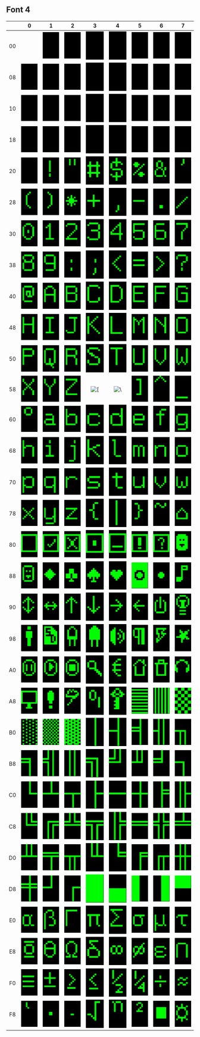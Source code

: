 ## Font 4

&nbsp; |  0  |  1  |  2  |  3  |  4  |  5  |  6  |  7  
:-:    | :-: | :-: | :-: | :-: | :-: | :-: | :-: | :-: 
00 | &nbsp; | ![&nbsp;](font4/01.png) | ![&nbsp;](font4/02.png) | ![&nbsp;](font4/03.png) | ![&nbsp;](font4/04.png) | ![&nbsp;](font4/05.png) | ![&nbsp;](font4/06.png) | ![&nbsp;](font4/07.png)
08 | ![&nbsp;](font4/08.png) | ![&nbsp;](font4/09.png) | ![&nbsp;](font4/0A.png) | ![&nbsp;](font4/0B.png) | ![&nbsp;](font4/0C.png) | ![&nbsp;](font4/0D.png) | ![&nbsp;](font4/0E.png) | ![&nbsp;](font4/0F.png)
10 | ![&nbsp;](font4/10.png) | ![&nbsp;](font4/11.png) | ![&nbsp;](font4/12.png) | ![&nbsp;](font4/13.png) | ![&nbsp;](font4/14.png) | ![&nbsp;](font4/15.png) | ![&nbsp;](font4/16.png) | ![&nbsp;](font4/17.png)
18 | ![&nbsp;](font4/18.png) | ![&nbsp;](font4/19.png) | ![&nbsp;](font4/1A.png) | ![&nbsp;](font4/1B.png) | ![&nbsp;](font4/1C.png) | ![&nbsp;](font4/1D.png) | ![&nbsp;](font4/1E.png) | ![&nbsp;](font4/1F.png)
20 | ![ ](font4/20.png) | ![!](font4/21.png) | !["](font4/22.png) | ![#](font4/23.png) | ![$](font4/24.png) | ![%](font4/25.png) | ![&](font4/26.png) | !['](font4/27.png)
28 | ![(](font4/28.png) | ![)](font4/29.png) | ![*](font4/2A.png) | ![+](font4/2B.png) | ![,](font4/2C.png) | ![-](font4/2D.png) | ![.](font4/2E.png) | ![/](font4/2F.png)
30 | ![0](font4/30.png) | ![1](font4/31.png) | ![2](font4/32.png) | ![3](font4/33.png) | ![4](font4/34.png) | ![5](font4/35.png) | ![6](font4/36.png) | ![7](font4/37.png)
38 | ![8](font4/38.png) | ![9](font4/39.png) | ![:](font4/3A.png) | ![;](font4/3B.png) | ![<](font4/3C.png) | ![=](font4/3D.png) | ![>](font4/3E.png) | ![?](font4/3F.png)
40 | ![@](font4/40.png) | ![A](font4/41.png) | ![B](font4/42.png) | ![C](font4/43.png) | ![D](font4/44.png) | ![E](font4/45.png) | ![F](font4/46.png) | ![G](font4/47.png)
48 | ![H](font4/48.png) | ![I](font4/49.png) | ![J](font4/4A.png) | ![K](font4/4B.png) | ![L](font4/4C.png) | ![M](font4/4D.png) | ![N](font4/4E.png) | ![O](font4/4F.png)
50 | ![P](font4/50.png) | ![Q](font4/51.png) | ![R](font4/52.png) | ![S](font4/53.png) | ![T](font4/54.png) | ![U](font4/55.png) | ![V](font4/56.png) | ![W](font4/57.png)
58 | ![X](font4/58.png) | ![Y](font4/59.png) | ![Z](font4/5A.png) | ![\[](font4/5B.png) | ![\\](font4/5C.png) | ![\]](font4/5D.png) | ![^](font4/5E.png) | ![_](font4/5F.png)
60 | ![°](font4/60.png) | ![a](font4/61.png) | ![b](font4/62.png) | ![c](font4/63.png) | ![d](font4/64.png) | ![e](font4/65.png) | ![f](font4/66.png) | ![g](font4/67.png)
68 | ![h](font4/68.png) | ![i](font4/69.png) | ![j](font4/6A.png) | ![k](font4/6B.png) | ![l](font4/6C.png) | ![m](font4/6D.png) | ![n](font4/6E.png) | ![o](font4/6F.png)
70 | ![p](font4/70.png) | ![q](font4/71.png) | ![r](font4/72.png) | ![s](font4/73.png) | ![t](font4/74.png) | ![u](font4/75.png) | ![v](font4/76.png) | ![w](font4/77.png)
78 | ![x](font4/78.png) | ![y](font4/79.png) | ![z](font4/7A.png) | ![{](font4/7B.png) | ![\|](font4/7C.png) | ![}](font4/7D.png) | ![~](font4/7E.png) | ![&nbsp;](font4/7F.png)
80 | ![&nbsp;](font4/80.png) | ![&nbsp;](font4/81.png) | ![&nbsp;](font4/82.png) | ![&nbsp;](font4/83.png) | ![&nbsp;](font4/84.png) | ![&nbsp;](font4/85.png) | ![&nbsp;](font4/86.png) | ![&nbsp;](font4/87.png)
88 | ![&nbsp;](font4/88.png) | ![&nbsp;](font4/89.png) | ![&nbsp;](font4/8A.png) | ![&nbsp;](font4/8B.png) | ![&nbsp;](font4/8C.png) | ![&nbsp;](font4/8D.png) | ![&nbsp;](font4/8E.png) | ![&nbsp;](font4/8F.png)
90 | ![&nbsp;](font4/90.png) | ![&nbsp;](font4/91.png) | ![&nbsp;](font4/92.png) | ![&nbsp;](font4/93.png) | ![&nbsp;](font4/94.png) | ![&nbsp;](font4/95.png) | ![&nbsp;](font4/96.png) | ![&nbsp;](font4/97.png)
98 | ![&nbsp;](font4/98.png) | ![&nbsp;](font4/99.png) | ![&nbsp;](font4/9A.png) | ![&nbsp;](font4/9B.png) | ![&nbsp;](font4/9C.png) | ![&nbsp;](font4/9D.png) | ![&nbsp;](font4/9E.png) | ![&nbsp;](font4/9F.png)
A0 | ![&nbsp;](font4/A0.png) | ![&nbsp;](font4/A1.png) | ![&nbsp;](font4/A2.png) | ![&nbsp;](font4/A3.png) | ![&nbsp;](font4/A4.png) | ![&nbsp;](font4/A5.png) | ![&nbsp;](font4/A6.png) | ![&nbsp;](font4/A7.png)
A8 | ![&nbsp;](font4/A8.png) | ![&nbsp;](font4/A9.png) | ![&nbsp;](font4/AA.png) | ![&nbsp;](font4/AB.png) | ![&nbsp;](font4/AC.png) | ![&nbsp;](font4/AD.png) | ![&nbsp;](font4/AE.png) | ![&nbsp;](font4/AF.png)
B0 | ![&nbsp;](font4/B0.png) | ![&nbsp;](font4/B1.png) | ![&nbsp;](font4/B2.png) | ![&nbsp;](font4/B3.png) | ![&nbsp;](font4/B4.png) | ![&nbsp;](font4/B5.png) | ![&nbsp;](font4/B6.png) | ![&nbsp;](font4/B7.png)
B8 | ![&nbsp;](font4/B8.png) | ![&nbsp;](font4/B9.png) | ![&nbsp;](font4/BA.png) | ![&nbsp;](font4/BB.png) | ![&nbsp;](font4/BC.png) | ![&nbsp;](font4/BD.png) | ![&nbsp;](font4/BE.png) | ![&nbsp;](font4/BF.png)
C0 | ![&nbsp;](font4/C0.png) | ![&nbsp;](font4/C1.png) | ![&nbsp;](font4/C2.png) | ![&nbsp;](font4/C3.png) | ![&nbsp;](font4/C4.png) | ![&nbsp;](font4/C5.png) | ![&nbsp;](font4/C6.png) | ![&nbsp;](font4/C7.png)
C8 | ![&nbsp;](font4/C8.png) | ![&nbsp;](font4/C9.png) | ![&nbsp;](font4/CA.png) | ![&nbsp;](font4/CB.png) | ![&nbsp;](font4/CC.png) | ![&nbsp;](font4/CD.png) | ![&nbsp;](font4/CE.png) | ![&nbsp;](font4/CF.png)
D0 | ![&nbsp;](font4/D0.png) | ![&nbsp;](font4/D1.png) | ![&nbsp;](font4/D2.png) | ![&nbsp;](font4/D3.png) | ![&nbsp;](font4/D4.png) | ![&nbsp;](font4/D5.png) | ![&nbsp;](font4/D6.png) | ![&nbsp;](font4/D7.png)
D8 | ![&nbsp;](font4/D8.png) | ![&nbsp;](font4/D9.png) | ![&nbsp;](font4/DA.png) | ![&nbsp;](font4/DB.png) | ![&nbsp;](font4/DC.png) | ![&nbsp;](font4/DD.png) | ![&nbsp;](font4/DE.png) | ![&nbsp;](font4/DF.png)
E0 | ![&nbsp;](font4/E0.png) | ![&nbsp;](font4/E1.png) | ![&nbsp;](font4/E2.png) | ![&nbsp;](font4/E3.png) | ![&nbsp;](font4/E4.png) | ![&nbsp;](font4/E5.png) | ![&nbsp;](font4/E6.png) | ![&nbsp;](font4/E7.png)
E8 | ![&nbsp;](font4/E8.png) | ![&nbsp;](font4/E9.png) | ![&nbsp;](font4/EA.png) | ![&nbsp;](font4/EB.png) | ![&nbsp;](font4/EC.png) | ![&nbsp;](font4/ED.png) | ![&nbsp;](font4/EE.png) | ![&nbsp;](font4/EF.png)
F0 | ![&nbsp;](font4/F0.png) | ![&nbsp;](font4/F1.png) | ![&nbsp;](font4/F2.png) | ![&nbsp;](font4/F3.png) | ![&nbsp;](font4/F4.png) | ![&nbsp;](font4/F5.png) | ![&nbsp;](font4/F6.png) | ![&nbsp;](font4/F7.png)
F8 | ![&nbsp;](font4/F8.png) | ![&nbsp;](font4/F9.png) | ![&nbsp;](font4/FA.png) | ![&nbsp;](font4/FB.png) | ![&nbsp;](font4/FC.png) | ![&nbsp;](font4/FD.png) | ![&nbsp;](font4/FE.png) | ![&nbsp;](font4/FF.png)